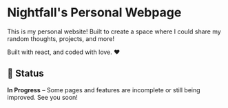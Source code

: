 # Nightfall's Personal Webpage

This is my personal website! Built to create a space where I could share my random thoughts, projects, and more!

Built with react, and coded with love. ❤️

## 🚧 Status

**In Progress** – Some pages and features are incomplete or still being improved. See you soon!
